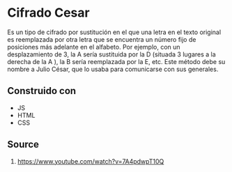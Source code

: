 # Cifrado Cesar
 
Es un tipo de cifrado por sustitución en el que una letra en el texto original es reemplazada por otra letra que se encuentra un número fijo de posiciones más adelante en el alfabeto. Por ejemplo, con un desplazamiento de 3, la A sería sustituida por la D (situada 3 lugares a la derecha de la A ), la B sería reemplazada por la E, etc. Este método debe su nombre a Julio César, que lo usaba para comunicarse con sus generales.

## Construido con
- JS
- HTML
- CSS

## Source
1. https://www.youtube.com/watch?v=7A4pdwpT10Q